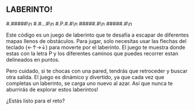 ## LABERINTO!

#.#####\n
#.#...#\n
#.P.#.#\n
#####.#\n
#####.#\n

Este código es un juego de laberinto que te desafía a escapar de diferentes mapas llenos de obstáculos.
Para jugar, solo necesitas usar las flechas del teclado (←↑→↓) para moverte por el laberinto. El juego te muestra donde estas con la letra P y los diferentes caminos que puedes recorrer estan delineados en puntos.

Pero cuidado, si te chocas con una pared, tendrás que retroceder y buscar otra salida. El juego es dinámico y divertido, ya que cada vez que completas un laberinto, se carga uno nuevo al azar. Así que nunca te aburrirás de explorar estos laberintos!

¿Estás listo para el reto?
